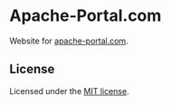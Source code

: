 # Apache-Portal.com

Website for [apache-portal.com](https://apache-portal.com/).

## License

Licensed under the [MIT license](https://opensource.org/licenses/MIT).
